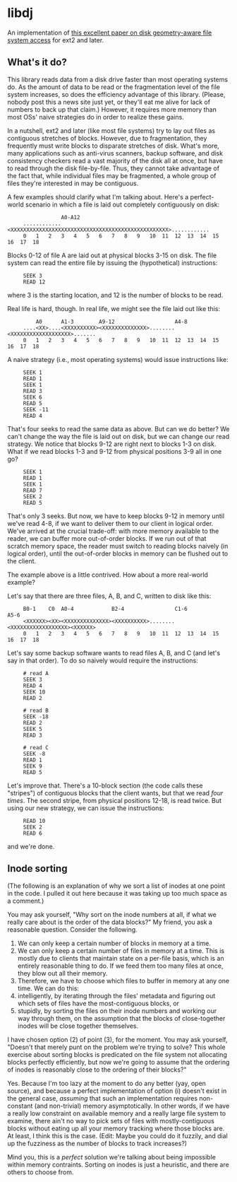 # libdj

An implementation of
[this excellent paper on disk geometry-aware file system access](http://www.ecsl.cs.sunysb.edu/tr/TR240.pdf)
for ext2 and later.

## What's it do?

This library reads data from a disk drive faster than most operating systems do.
As the amount of data to be read or the fragmentation level of the file system
increases, so does the efficiency advantage of this library. (Please, nobody
post this a news site just yet, or they'll eat me alive for lack of numbers to
back up that claim.) However, it requires more memory than most OSs' naive
strategies do in order to realize these gains.

In a nutshell, ext2 and later (like most file systems) try to lay out files as
contiguous stretches of blocks. However, due to fragmentation, they frequently
must write blocks to disparate stretches of disk. What's more, many applications
such as anti-virus scanners, backup software, and disk consistency checkers read
a vast majority of the disk all at once, but have to read through the disk
file-by-file. Thus, they cannot take advantage of the fact that, while
individual files may be fragmented, a whole group of files they're interested in
may be contiguous.

A few examples should clarify what I'm talking about. Here's a perfect-world
scenario in which a file is laid out completely contiguously on disk:

                     A0-A12
         ............<XXXXXXXXXXXXXXXXXXXXXXXXXXXXXXXXXXXXXXXXXXXXXXXXXX>............
         0   1   2   3   4   5   6   7   8   9   10  11  12  13  14  15  16  17  18

Blocks 0-12 of file A are laid out at physical blocks 3-15 on disk. The file
system can read the entire file by issuing the (hypothetical) instructions:

         SEEK 3
         READ 12

where 3 is the starting location, and 12 is the number of blocks to be read.

Real life is hard, though. In real life, we might see the file laid out like
this:

             A0      A1-3        A9-12                   A4-8
         ....<XX>....<XXXXXXXXXX><XXXXXXXXXXXXXX>........<XXXXXXXXXXXXXXXXXXX>.......
         0   1   2   3   4   5   6   7   8   9   10  11  12  13  14  15  16  17  18

A naive strategy (i.e., most operating systems) would issue instructions like:

         SEEK 1
         READ 1
         SEEK 1
         READ 3
         SEEK 6
         READ 5
         SEEK -11
         READ 4

That's four seeks to read the same data as above. But can we do better? We can't
change the way the file is laid out on disk, but we can change our read
strategy. We notice that blocks 9-12 are right next to blocks 1-3 on disk. What
if we read blocks 1-3 and 9-12 from physical positions 3-9 all in one go?

         SEEK 1
         READ 1
         SEEK 1
         READ 7
         SEEK 2
         READ 5

That's only 3 seeks. But now, we have to keep blocks 9-12 in memory until we've
read 4-8, if we want to deliver them to our client in logical order. We've
arrived at the crucial trade-off: with more memory available to the reader, we
can buffer more out-of-order blocks. If we run out of that scratch memory space,
the reader must switch to reading blocks naively (in logical order), until the
out-of-order blocks in memory can be flushed out to the client.

The example above is a little contrived. How about a more real-world example?

Let's say that there are three files, A, B, and C, written to disk like this:

         B0-1    C0  A0-4            B2-4                C1-6                A5-6
         <XXXXXX><XX><XXXXXXXXXXXXXX><XXXXXXXXXX>........<XXXXXXXXXXXXXXXXXX><XXXXXX>
         0   1   2   3   4   5   6   7   8   9   10  11  12  13  14  15  16  17  18

Let's say some backup software wants to read files A, B, and C (and let's say in
that order). To do so naively would require the instructions:

         # read A
         SEEK 3
         READ 4
         SEEK 10
         READ 2

         # read B
         SEEK -18
         READ 2
         SEEK 5
         READ 3

         # read C
         SEEK -8
         READ 1
         SEEK 9
         READ 5

Let's improve that. There's a 10-block section (the code calls these "stripes")
of contiguous blocks that the client wants, but that we read *four times*. The
second stripe, from physical positions 12-18, is read twice. But using our new
strategy, we can issue the instructions:

         READ 10
         SEEK 2
         READ 6

and we're done.

## Inode sorting

(The following is an explanation of why we sort a list of inodes at one point
in the code. I pulled it out here because it was taking up too much space as a
comment.)

You may ask yourself, "Why sort on the inode numbers at all, if what we really
care about is the order of the data blocks?" My friend, you ask a reasonable
question. Consider the following.

1. We can only keep a certain number of blocks in memory at a time.
2. We can only keep a certain number of files in memory at a time. This is
mostly due to clients that maintain state on a per-file basis, which is an
entirely reasonable thing to do. If we feed them too many files at once, they
blow out all their memory.
3. Therefore, we have to choose which files to buffer in memory at any one time.
We can do this:
  1. intelligently, by iterating through the files' metadata and figuring out
  which sets of files have the most-contiguous blocks, or
  2. stupidly, by sorting the files on their inode numbers and working our way
  through them, on the assumption that the blocks of close-together inodes will
  be close together themselves.

I have chosen option (2) of point (3), for the moment. You may ask yourself,
"Doesn't that merely punt on the problem we're trying to solve? This whole
exercise about sorting blocks is predicated on the file system not allocating
blocks perfectly efficiently, but now we're going to assume that the ordering of
inodes is reasonably close to the ordering of their blocks?"

Yes. Because I'm too lazy at the moment to do any better (yay, open source),
and because a perfect implementation of option (i) doesn't exist in the general
case, *assuming* that such an implementation requires non-constant (and
non-trivial) memory asymptotically. In other words, if we have a really low
constraint on available memory and a really large file system to examine, there
ain't no way to pick sets of files with mostly-contiguous blocks without eating
up all your memory tracking where those blocks are. At least, I think this is
the case. (Edit: Maybe you could do it fuzzily, and dial up the fuzziness as the
number of blocks to track increases?)

Mind you, this is a *perfect* solution we're talking about being impossible
within memory contraints. Sorting on inodes is just a heuristic, and there are
others to choose from.

